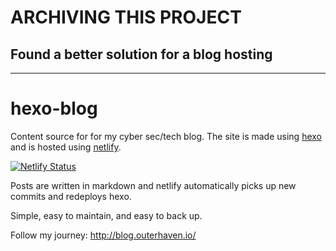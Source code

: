 # ARCHIVING THIS PROJECT
## Found a better solution for a blog hosting
----------------------------------------------------------
# hexo-blog
Content source for for my cyber sec/tech blog.
The site is made using [hexo](https://hexo.io/) and is hosted using [netlify](https://www.netlify.com/).

[![Netlify Status](https://api.netlify.com/api/v1/badges/ac7cdb13-1cea-4491-9fdb-2bd7f9863f6d/deploy-status)](https://app.netlify.com/sites/outerhaven/deploys)

Posts are written in markdown and netlify automatically picks up new commits and redeploys hexo.

Simple, easy to maintain, and easy to back up.

Follow my journey:
http://blog.outerhaven.io/
